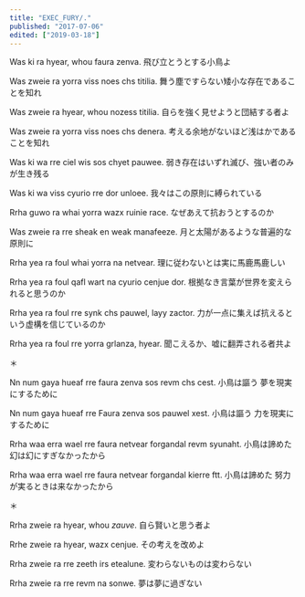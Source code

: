 ```yaml
---
title: "EXEC_FURY/."
published: "2017-07-06"
edited: ["2019-03-18"]
---
```


Was ki ra hyear, whou faura zenva.
飛び立とうとする小鳥よ

Was zweie ra yorra viss noes chs titilia.
舞う塵ですらない矮小な存在であることを知れ

Was zweie ra hyear, whou nozess titilia.
自らを強く見せようと団結する者よ

Was zweie ra yorra viss noes chs denera.
考える余地がないほど浅はかであることを知れ

Was ki wa rre ciel wis sos chyet pauwee.
弱き存在はいずれ滅び、強い者のみが生き残る

Was ki wa viss cyurio rre dor unloee.
我々はこの原則に縛られている

Rrha guwo ra whai yorra wazx ruinie race.
なぜあえて抗おうとするのか

Was zweie ra rre sheak en weak manafeeze.
月と太陽があるような普遍的な原則に

Rrha yea ra foul whai yorra na netvear.
理に従わないとは実に馬鹿馬鹿しい

Rrha yea ra foul qafl wart na cyurio cenjue dor.
根拠なき言葉が世界を変えられると思うのか

Rrha yea ra foul rre synk chs pauwel, layy zactor.
力が一点に集えば抗えるという虚構を信じているのか

Rrha yea ra foul rre yorra grlanza, hyear.
聞こえるか、嘘に翻弄される者共よ

＊

Nn num gaya hueaf rre faura zenva sos revm chs cest.
小鳥は謳う 夢を現実にするために

Nn num gaya hueaf rre Faura zenva sos pauwel xest.
小鳥は謳う 力を現実にするために

Rrha waa erra wael rre faura netvear forgandal revm syunaht.
小鳥は諦めた 幻は幻にすぎなかったから

Rrha waa erra wael rre faura netvear forgandal kierre ftt.
小鳥は諦めた 努力が実るときは来なかったから

＊

Rrha zweie ra hyear, whou *zauve*.
自ら賢いと思う者よ

Rrhe zweie ra hyear, wazx cenjue.
その考えを改めよ

Rrha zweie ra rre zeeth irs etealune.
変わらないものは変わらない

Rrha zweie ra rre revm na sonwe.
夢は夢に過ぎない
